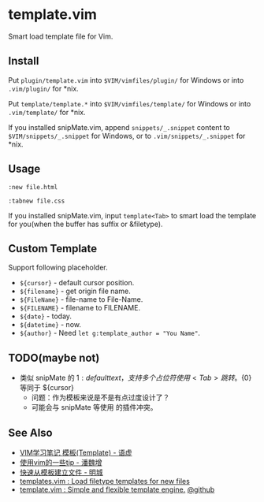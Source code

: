 
# template.vim

Smart load template file for Vim.

## Install
Put `plugin/template.vim` into `$VIM/vimfiles/plugin/` for Windows or into `.vim/plugin/` for *nix.

Put `template/template.*` into `$VIM/vimfiles/template/` for Windows or into `.vim/template/` for *nix.

If you installed snipMate.vim, append `snippets/_.snippet` content to `$VIM/snippets/_.snippet` for Windows,
or to `.vim/snippets/_.snippet` for *nix.

## Usage
`:new file.html`

`:tabnew file.css`

If you installed snipMate.vim, input `template<Tab>` to smart load the template for you(when the buffer has suffix or &filetype).

## Custom Template
Support following placeholder.

- `${cursor}` - default cursor position.
- `${filename}` - get origin file name.
- `${FileName}` - file-name to File-Name.
- `${FILENAME}` - filename to FILENAME.
- `${date}` - today.
- `${datetime}` - now.
- `${author}` - Need `let g:template_author = "You Name"`.

## TODO(maybe not)
- 类似 snipMate 的 ${1:default text}，支持多个占位符使用 <Tab> 跳转。${0} 等同于 ${cursor}
  - 问题：作为模板来说是不是有点过度设计了？
  - 可能会与 snipMate 等使用 <Tab> 的插件冲突。

## See Also
* [VIM学习笔记 模板(Template) - 语虚](http://yyq123.blogspot.com/2010/08/vim-template.html)
* [使用vim的一些tip - 潘魏增](http://panweizeng.com/archives/383)
* [快速从模板建立文件 - 明城](http://www.gracecode.com/archives/2414/)
* [templates.vim : Load filetype templates for new files](http://www.vim.org/scripts/script.php?script_id=1172)
* [template.vim : Simple and flexible template engine.](http://www.vim.org/scripts/script.php?script_id=2834)
    [@github](http://github.com/thinca/vim-template)
